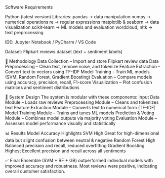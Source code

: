 Software Requirements

Python (latest version)
Libraries:
pandas → data manipulation
numpy → numerical operations
re → regular expressions
matplotlib & seaborn → data visualization
scikit-learn → ML models and evaluation
wordcloud, nltk → text preprocessing

IDE: Jupyter Notebook / PyCharm / VS Code

Dataset: Flipkart reviews dataset (text + sentiment labels)

🧠 Methodology
Data Collection – Import and store Flipkart review data
Data Preprocessing – Clean text, remove noise, and tokenize
Feature Extraction – Convert text to vectors using TF-IDF
Model Training – Train ML models (SVM, Random Forest, Gradient Boosting)
Evaluation – Compare models using accuracy, precision, recall, F1-score
Visualization – Plot confusion matrices and sentiment distributions

🧩 System Design
The system is modular with these components:
Input Data Module – Loads raw reviews
Preprocessing Module – Cleans and tokenizes text
Feature Extraction Module – Converts text to numerical form (TF-IDF)
Model Training Module – Trains and tunes ML models
Prediction & Voting Module – Combines model outputs via majority voting
Evaluation Module – Assesses model performance visually and statistically

📊 Results
Model	Accuracy	Highlights
SVM	High	Great for high-dimensional data but slight confusion between neutral & negative
Random Forest	High	Balanced precision and recall, reduced overfitting
Gradient Boosting	Highest	Excellent precision and recall across all sentiments

✅ Final Ensemble (SVM + RF + GB) outperformed individual models with improved accuracy and robustness.
Most reviews were positive, indicating overall customer satisfaction.
